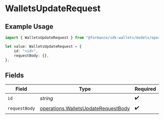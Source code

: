 # WalletsUpdateRequest

## Example Usage

```typescript
import { WalletsUpdateRequest } from "@formance/sdk-wallets/models/operations";

let value: WalletsUpdateRequest = {
    id: "<id>",
    requestBody: {},
};
```

## Fields

| Field                                                                                      | Type                                                                                       | Required                                                                                   | Description                                                                                |
| ------------------------------------------------------------------------------------------ | ------------------------------------------------------------------------------------------ | ------------------------------------------------------------------------------------------ | ------------------------------------------------------------------------------------------ |
| `id`                                                                                       | *string*                                                                                   | :heavy_check_mark:                                                                         | N/A                                                                                        |
| `requestBody`                                                                              | [operations.WalletsUpdateRequestBody](../../models/operations/walletsupdaterequestbody.md) | :heavy_check_mark:                                                                         | N/A                                                                                        |